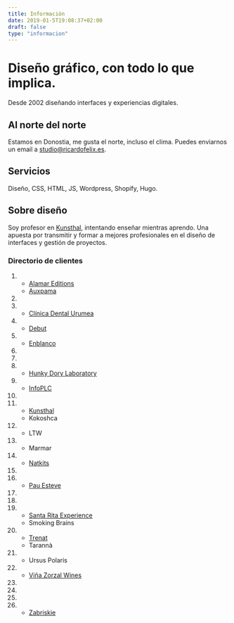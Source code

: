 ```yaml
---
title: Información
date: 2019-01-5T19:08:37+02:00
draft: false
type: "informacion"
---
```

#  Diseño gráfico, con todo lo que implica.  

Desde 2002 diseñando interfaces y experiencias digitales.

## Al norte del norte
Estamos en Donostia, me gusta el norte, incluso el clima. Puedes enviarnos un email a [studio@ricardofelix.es](mailto:studio@ricardofelix.es).

## Servicios
Diseño, CSS, HTML, JS, Wordpress, Shopify, Hugo.

## Sobre diseño
Soy profesor en [Kunsthal](https://kunsthal.es), intentando enseñar mientras aprendo. Una apuesta por transmitir y formar a mejores profesionales en el diseño de interfaces y gestión de proyectos.

</section>
<section class="pageInfo__grid">

### Directorio de clientes

1. 
    * [Alamar Editions](https://alamareditions.com)
    * [Auxpama](https://auxpama.net)
2. 
3. 
    * [Clínica Dental Urumea](https://clinicadentalurumea.com)
4. 
    * [Debut](https://debut.cat)
5. 
    * [Enblanco](https://enblanco-studio.de/)
6. 
7. 
8. 
    * [Hunky Dory Laboratory](https://unkydorylab.com)
9. 
    * [InfoPLC](https://infoplc.net)
10. 
11. 
    * [Kunsthal](https://kunsthal.es)
    * Kokoshca
12. 
    * LTW
13. 
    * Marmar
14. 
    * [Natkits](https://natkits.com)
15. 
17. 
    * [Pau Esteve](https://pauesteve.net)
18. 
19. 
20. 
    * [Santa Rita Experience](https://santaritaexperience.com)
    * Smoking Brains
22. 
    * [Trenat](https://trenat.com)
    * Tarannà
23. 
    * Ursus Polaris
24. 
    * [Viña Zorzal Wines](https://vinazorzalwines.com)
25. 
26. 
27. 
28. 
    * [Zabriskie](https://zabriskie.de)